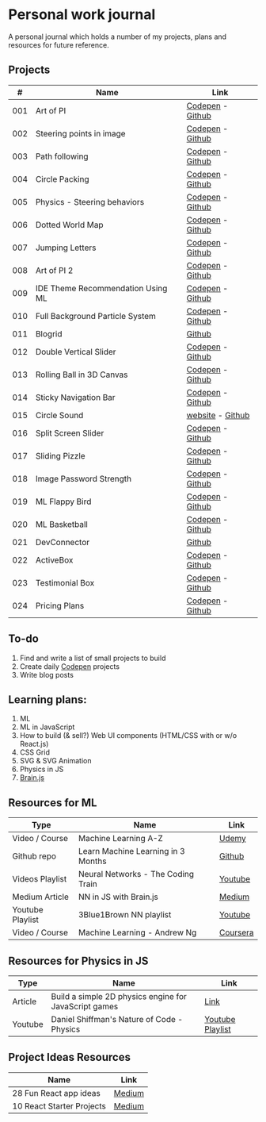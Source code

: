 # Personal work journal

A personal journal which holds a number of my projects, plans and resources for future reference.

## Projects

| #   | Name                              | Link                                                                                                                             |
| --- | --------------------------------- | -------------------------------------------------------------------------------------------------------------------------------- |
| 001 | Art of PI                         | [Codepen](https://codepen.io/FlorinPop17/full/xWZRxa) - [Github](./Projects/001%20-%20Art%20of%20PI)                             |
| 002 | Steering points in image          | [Codepen](https://codepen.io/FlorinPop17/full/VXayby) - [Github](./Projects/002%20-%20Steering%20points%20in%20image)            |
| 003 | Path following                    | [Codepen](https://codepen.io/FlorinPop17/full/LdZjRb) - [Github](./Projects/003%20-%20Path%20following)                          |
| 004 | Circle Packing                    | [Codepen](https://codepen.io/FlorinPop17/full/WzGQxp) - [Github](./Projects/004%20-%20Circle%20Packing)                          |
| 005 | Physics - Steering behaviors      | [Codepen](https://codepen.io/FlorinPop17/full/rdyyjK) - [Github](./Projects/005%20-%20Physics%20-%20Steering%20behaviors)        |
| 006 | Dotted World Map                  | [Codepen](https://codepen.io/FlorinPop17/full/QmgEBe) - [Github](./Projects/006%20-%20Dotted%20World%20Map)                      |
| 007 | Jumping Letters                   | [Codepen](https://codepen.io/FlorinPop17/full/XEgpvM) - [Github](./Projects/007%20-%20Jumping%20Letters)                         |
| 008 | Art of PI 2                       | [Codepen](https://codepen.io/FlorinPop17/full/Ldjqgw) - [Github](./Projects/008%20-%20Art%20of%20PI%202)                         |
| 009 | IDE Theme Recommendation Using ML | [Codepen](https://codepen.io/FlorinPop17/full/MVPGGy) - [Github](./Projects/009%20-%20IDE%20Theme%20Recommendation%20Using%20ML) |
| 010 | Full Background Particle System   | [Codepen](https://codepen.io/FlorinPop17/full/geBzZE) - [Github](./Projects/010%20-%20Full%20Background%20Particle%20System)     |
| 011 | Blogrid                           | [Github](./Projects/011%20-%20Blogrid)                                                                                           |
| 012 | Double Vertical Slider            | [Codepen](https://codepen.io/FlorinPop17/full/mxgJxX) - [Github](./Projects/012%20-%20Double%20Vertical%20Slider)                |
| 013 | Rolling Ball in 3D Canvas         | [Codepen](https://codepen.io/FlorinPop17/full/mxYbbO) - [Github](./Projects/013%20-%20Rolling%20Ball%20in%203D%20Canvas)         |
| 014 | Sticky Navigation Bar             | [Codepen](https://codepen.io/FlorinPop17/full/xWvyaN) - [Github](./Projects/014%20-%20Sticky%20Navigation%20Bar)                 |
| 015 | Circle Sound                      | [website](http://florin-pop.com/work/Circle%20Sound/) - [Github](./Projects/015%20-%20Circle%20Sound)                            |
| 016 | Split Screen Slider               | [Codepen](https://codepen.io/FlorinPop17/full/KRPBmB) - [Github](./Projects/016%20-%20Split%20Screen%20Slider)                   |
| 017 | Sliding Pizzle                    | [Codepen](https://codepen.io/FlorinPop17/full/yjLZga) - [Github](./Projects/017%20-%20Sliding%20Puzzle)                          |
| 018 | Image Password Strength           | [Codepen](https://codepen.io/FlorinPop17/full/odbydZ) - [Github](./Projects/018%20-%20Image%20Password%20Strength)               |
| 019 | ML Flappy Bird                    | [Codepen](https://codepen.io/FlorinPop17/full/OZXrJG) - [Github](./Projects/019%20-%20ML%20Flappy%20Bird)                        |
| 020 | ML Basketball                     | [Codepen](https://codepen.io/FlorinPop17/full/xjPELJ) - [Github](./Projects/020%20-%20ML%20Basketball)                           |
| 021 | DevConnector                      | [Github](./Projects/021%20-%20DevConnector)                                                                                      |
| 022 | ActiveBox                         | [Codepen](https://codepen.io/FlorinPop17/full/Wyeyxz) - [Github](./Projects/022%20-%20ActiveBox)                                 |
| 023 | Testimonial Box                   | [Codepen](https://codepen.io/FlorinPop17/full/QYzyWx) - [Github](./Projects/023%20-%20Testimonial%20Box)                         |
| 024 | Pricing Plans                     | [Codepen](https://codepen.io/FlorinPop17/full/WmNoJx) - [Github](./Projects/023%20-%20Pricing%20Plans)                           |

## To-do

1.  Find and write a list of small projects to build
2.  Create daily [Codepen](https://codepen.io/florinpop17) projects
3.  Write blog posts

## Learning plans:

1.  ML
2.  ML in JavaScript
3.  How to build (& sell?) Web UI components (HTML/CSS with or w/o React.js)
4.  CSS Grid
5.  SVG & SVG Animation
6.  Physics in JS
7.  [Brain.js](https://github.com/BrainJS/brain.js)

## Resources for ML

| Type             | Name                               | Link                                                                                                                                    |
| ---------------- | ---------------------------------- | --------------------------------------------------------------------------------------------------------------------------------------- |
| Video / Course   | Machine Learning A-Z               | [Udemy](https://www.udemy.com/machinelearning/learn/v4/t/lecture/5772258)                                                               |
| Github repo      | Learn Machine Learning in 3 Months | [Github](https://github.com/llSourcell/Learn_Machine_Learning_in_3_Months)                                                              |
| Videos Playlist  | Neural Networks - The Coding Train | [Youtube](https://www.youtube.com/watch?v=XJ7HLz9VYz0&list=PLRqwX-V7Uu6aCibgK1PTWWu9by6XFdCfh)                                          |
| Medium Article   | NN in JS with Brain.js             | [Medium](https://itnext.io/you-can-build-a-neural-network-in-javascript-even-if-you-dont-really-understand-neural-networks-e63e12713a3) |
| Youtube Playlist | 3Blue1Brown NN playlist            | [Youtube](https://www.youtube.com/watch?v=aircAruvnKk&list=PLZHQObOWTQDNU6R1_67000Dx_ZCJB-3pi)                                          |
| Video / Course   | Machine Learning - Andrew Ng       | [Coursera](https://www.coursera.org/learn/machine-learning)                                                                             |

## Resources for Physics in JS

| Type    | Name                                                  | Link                                                                        |
| ------- | ----------------------------------------------------- | --------------------------------------------------------------------------- |
| Article | Build a simple 2D physics engine for JavaScript games | [Link](https://www.ibm.com/developerworks/library/wa-build2dphysicsengine/) |
| Youtube | Daniel Shiffman's Nature of Code - Physics            | [Youtube Playlist](https://www.youtube.com/user/shiffman/playlists)         |

## Project Ideas Resources

| Name                      | Link                                                                                                      |
| ------------------------- | --------------------------------------------------------------------------------------------------------- |
| 28 Fun React app ideas    | [Medium](https://medium.freecodecamp.org/every-time-you-build-a-to-do-list-app-a-puppy-dies-505b54637a5d) |
| 10 React Starter Projects | [Medium](https://medium.com/@dtkatz/10-react-starter-project-ideas-to-get-you-coding-5b35782e1831)        |

